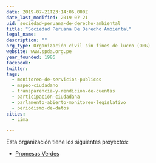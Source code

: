 ```yaml
---
date: 2019-07-21T23:14:06.000Z
date_last_modified: 2019-07-21
uid: sociedad-peruana-de-derecho-ambiental
title: "Sociedad Peruana De Derecho Ambiental"
legal_name: 
description: ""
org_type: Organización civil sin fines de lucro (ONG)
website: www.spda.org.pe
year_founded: 1986
facebook: 
twitter: 
tags:
  - monitoreo-de-servicios-publicos
  - mapeo-ciudadano
  - transparencia-y-rendicion-de-cuentas
  - participación-ciudadana
  - parlamento-abierto-monitoreo-legislativo
  - periodismo-de-datos
cities: 
  - Lima

---
```


Esta organización tiene los siguientes proyectos:

- [Promesas Verdes](/i/promesas-verdes.html)
